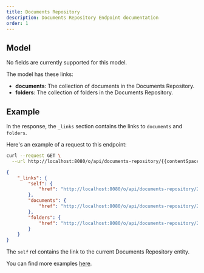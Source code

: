 ```yaml
---
title: Documents Repository
description: Documents Repository Endpoint documentation
order: 1
---
```


## Model

No fields are currently supported for this model.

The model has these links:

* **documents**: The collection of documents in the Documents Repository.
* **folders**: The collection of folders in the Documents Repository.

## Example

In the response, the `_links` section contains the links to `documents` and `folders`.

Here's an example of a request to this endpoint: 

```bash request
curl --request GET \
  --url http://localhost:8080/o/api/documents-repository/{{contentSpaceId}}
```

```json response
{
    "_links": {
        "self": {
            "href": "http://localhost:8080/o/api/documents-repository/20126"
        },
        "documents": {
            "href": "http://localhost:8080/o/api/documents-repository/20126/document"
        },
        "folders": {
            "href": "http://localhost:8080/o/api/documents-repository/20126/folder"
        }
    }
}
```

The `self` rel contains the link to the current Documents Repository entity.

You can find more examples [here](/docs/content-space/documentsRepository/examples.html).
